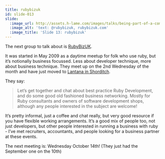 ```yaml
---
title: rubybizuk
id: slide-013
slide:
  :image_url: http://assets.h-lame.com/images/talks/being-part-of-a-community/slides/013.png
  :image_alt: 'text: @rubybizuk, rubybizuk.com'
  :image_title: 'Slide 13: rubybizuk'
---
```

The next group to talk about is [RubyBizUK](http://rubybizuk.com/).

It was started in May 2009 as a daytime meetup for folk who use ruby, but it’s notionally business focussed.  Less about developer technique, more about business technique.  They meet up on the 2nd Wednesday of the month and have just moved to [Lantana in Shorditch](http://lantanacafe.co.uk/lantana-cafe-shoreditch/).

They say:

> Let’s get together and chat about best practice Ruby Development, and do some good old fashioned business networking. Mostly for Ruby consultants and owners of software development shops, although any people interested in the subject are welcome!

It’s pretty informal, just a coffee and chat really, but very good resource if you have flexible working arrangements.  It’s a good mix of people too, not just developers, but other people interested in running a business with ruby - I’ve met recruiters, accountants, and people looking for a business partner at these events.

The next meeting is: Wednesday October 14th! (They just had the September one on the 10th)
